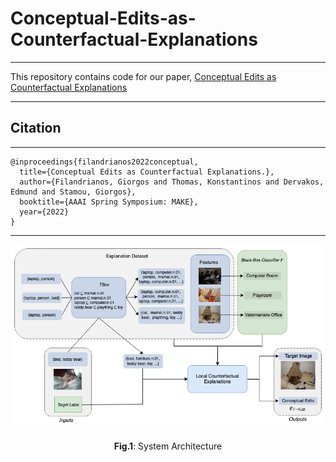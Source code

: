 # Conceptual-Edits-as-Counterfactual-Explanations
---

This repository contains code for our paper, [Conceptual Edits as Counterfactual Explanations](http://ceur-ws.org/Vol-3121/paper6.pdf)

---
## Citation
---
```
@inproceedings{filandrianos2022conceptual,
  title={Conceptual Edits as Counterfactual Explanations.},
  author={Filandrianos, Giorgos and Thomas, Konstantinos and Dervakos, Edmund and Stamou, Giorgos},
  booktitle={AAAI Spring Symposium: MAKE},
  year={2022}
}
```

---

<p align = "center"><img src = "https://github.com/geofila/Conceptual-Edits-as-Counterfactual-Explanations/blob/master/System Arch.png"></p><p align = "center">
  <b>Fig.1</b>: System Architecture
</p>
